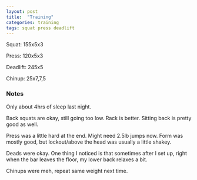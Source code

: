 ```yaml
---
layout: post
title:  "Training"
categories: training
tags: squat press deadlift
---
```


Squat:          155x5x3

Press:          120x5x3

Deadlift:       245x5

Chinup:         25x7,7,5

### Notes

Only about 4hrs of sleep last night.

Back squats are okay, still going too low. Rack is better. Sitting back is
pretty good as well.

Press was a little hard at the end. Might need 2.5lb jumps now. Form was mostly
good, but lockout/above the head was usually a little shakey.

Deads were okay. One thing I noticed is that sometimes after I set up, right
when the bar leaves the floor, my lower back relaxes a bit.

Chinups were meh, repeat same weight next time.
